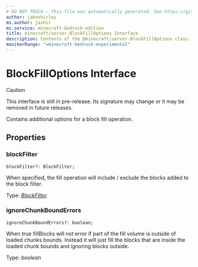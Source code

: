 ```yaml
---
# DO NOT TOUCH — This file was automatically generated. See https://github.com/mojang/minecraftapidocsgenerator to modify descriptions, examples, etc.
author: jakeshirley
ms.author: jashir
ms.service: minecraft-bedrock-edition
title: minecraft/server.BlockFillOptions Interface
description: Contents of the @minecraft/server.BlockFillOptions class.
monikerRange: "=minecraft-bedrock-experimental"
---
```

# BlockFillOptions Interface

> [!CAUTION]
> This interface is still in pre-release.  Its signature may change or it may be removed in future releases.

Contains additional options for a block fill operation.

## Properties

### **blockFilter**
`blockFilter?: BlockFilter;`

When specified, the fill operation will include / exclude the blocks added to the block filter.

Type: [*BlockFilter*](BlockFilter.md)

### **ignoreChunkBoundErrors**
`ignoreChunkBoundErrors?: boolean;`

When true fillBlocks will not error if part of the fill volume is outside of loaded chunks bounds. Instead it will just fill the blocks that are inside the loaded chunk bounds and ignoring blocks outside.

Type: *boolean*
